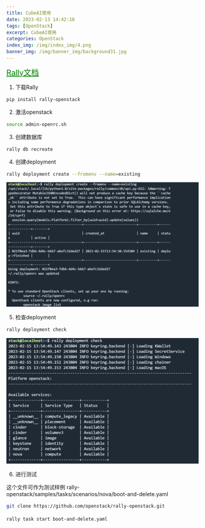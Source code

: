 ```yaml
---
title: CubeAI使用
date: 2023-02-13 14:42:18
tags: [OpenStack]
excerpt: CubeAI使用
categories: OpenStack
index_img: /img/index_img/4.png
banner_img: /img/banner_img/background31.jpg
---
```


<!-- 19.png background31.png -->


<a class="btn" target="_blank" rel="noopener" style="font-size:20px; color: green" href="https://rally.readthedocs.io/en/latest/index.html" title="github">Rally文档</a>

1. 下载Rally

```bash
pip install rally-openstack
```

2. 激活openstack

```bash
source admin-openrc.sh  
```

3. 创建数据库

```bash
rally db recreate
```

4. 创建deployment

```bash
rally deployment create --fromenv --name=existing

```
![](https://raw.githubusercontent.com/univwang/img/master/202302152156226.png)

5. 检查deployment

```bash
rally deployment check
```

![](https://raw.githubusercontent.com/univwang/img/master/202302152157296.png)

6. 进行测试

这个文件可作为测试样例 rally-openstack/samples/tasks/scenarios/nova/boot-and-delete.yaml 
```bash
git clone https://github.com/openstack/rally-openstack.git

rally task start boot-and-delete.yaml
```